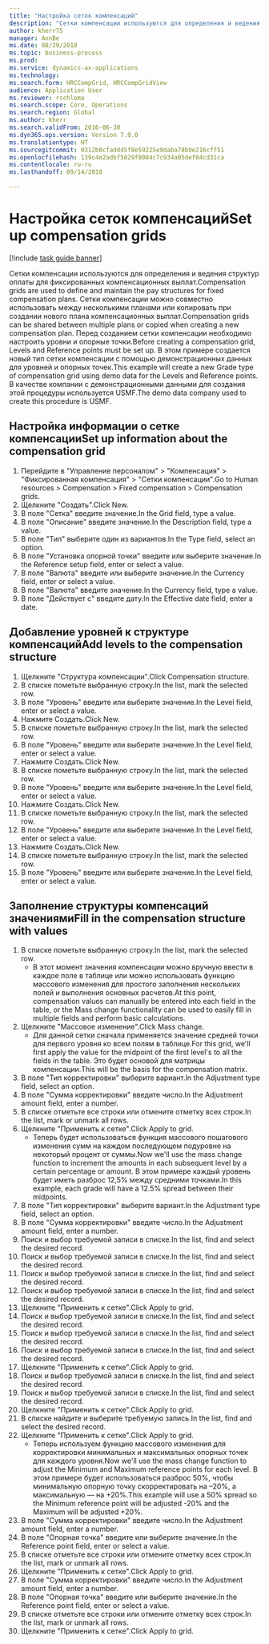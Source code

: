 ```yaml
--- 
title: "Настройка сеток компенсаций"
description: "Сетки компенсации используются для определения и ведения структур оплаты для фиксированных компенсационных выплат."
author: kherr75
manager: AnnBe
ms.date: 08/29/2018
ms.topic: business-process
ms.prod: 
ms.service: dynamics-ax-applications
ms.technology: 
ms.search.form: HRCCompGrid, HRCCompGridView
audience: Application User
ms.reviewer: rschloma
ms.search.scope: Core, Operations
ms.search.region: Global
ms.author: kherr
ms.search.validFrom: 2016-06-30
ms.dyn365.ops.version: Version 7.0.0
ms.translationtype: HT
ms.sourcegitcommit: 0312b8cfadd45f8e59225e9daba78b9e216cff51
ms.openlocfilehash: 139c4e2adbf5029f8084c7c934a05def04cd31ca
ms.contentlocale: ru-ru
ms.lasthandoff: 09/14/2018

---
```

# <a name="set-up-compensation-grids"></a><span data-ttu-id="1838c-103">Настройка сеток компенсаций</span><span class="sxs-lookup"><span data-stu-id="1838c-103">Set up compensation grids</span></span>

[!include [task guide banner](../../includes/task-guide-banner.md)]

<span data-ttu-id="1838c-104">Сетки компенсации используются для определения и ведения структур оплаты для фиксированных компенсационных выплат.</span><span class="sxs-lookup"><span data-stu-id="1838c-104">Compensation grids are used to define and maintain the pay structures for fixed compensation plans.</span></span> <span data-ttu-id="1838c-105">Сетки компенсации можно совместно использовать между несколькими планами или копировать при создании нового плана компенсационных выплат.</span><span class="sxs-lookup"><span data-stu-id="1838c-105">Compensation grids can be shared between multiple plans or copied when creating a new compensation plan.</span></span>  <span data-ttu-id="1838c-106">Перед созданием сетки компенсации необходимо настроить уровни и опорные точки.</span><span class="sxs-lookup"><span data-stu-id="1838c-106">Before creating a compensation grid, Levels and Reference points must be set up.</span></span> <span data-ttu-id="1838c-107">В этом примере создается новый тип сетки компенсации с помощью демонстрационных данных для уровней и опорных точек.</span><span class="sxs-lookup"><span data-stu-id="1838c-107">This example will create a new Grade type of compensation grid using demo data for the Levels and Reference points.</span></span> <span data-ttu-id="1838c-108">В качестве компании с демонстрационными данными для создания этой процедуры используется USMF.</span><span class="sxs-lookup"><span data-stu-id="1838c-108">The demo data company used to create this procedure is USMF.</span></span>


## <a name="set-up-information-about-the-compensation-grid"></a><span data-ttu-id="1838c-109">Настройка информации о сетке компенсации</span><span class="sxs-lookup"><span data-stu-id="1838c-109">Set up information about the compensation grid</span></span>
1. <span data-ttu-id="1838c-110">Перейдите в "Управление персоналом" > "Компенсация" > "Фиксированная компенсация" > "Сетки компенсации".</span><span class="sxs-lookup"><span data-stu-id="1838c-110">Go to Human resources > Compensation > Fixed compensation > Compensation grids.</span></span>
2. <span data-ttu-id="1838c-111">Щелкните "Создать".</span><span class="sxs-lookup"><span data-stu-id="1838c-111">Click New.</span></span>
3. <span data-ttu-id="1838c-112">В поле "Сетка" введите значение.</span><span class="sxs-lookup"><span data-stu-id="1838c-112">In the Grid field, type a value.</span></span>
4. <span data-ttu-id="1838c-113">В поле "Описание" введите значение.</span><span class="sxs-lookup"><span data-stu-id="1838c-113">In the Description field, type a value.</span></span>
5. <span data-ttu-id="1838c-114">В поле "Тип" выберите один из вариантов.</span><span class="sxs-lookup"><span data-stu-id="1838c-114">In the Type field, select an option.</span></span>
6. <span data-ttu-id="1838c-115">В поле "Установка опорной точки" введите или выберите значение.</span><span class="sxs-lookup"><span data-stu-id="1838c-115">In the Reference setup field, enter or select a value.</span></span>
7. <span data-ttu-id="1838c-116">В поле "Валюта" введите или выберите значение.</span><span class="sxs-lookup"><span data-stu-id="1838c-116">In the Currency field, enter or select a value.</span></span>
8. <span data-ttu-id="1838c-117">В поле "Валюта" введите значение.</span><span class="sxs-lookup"><span data-stu-id="1838c-117">In the Currency field, type a value.</span></span>
9. <span data-ttu-id="1838c-118">В поле "Действует с" введите дату.</span><span class="sxs-lookup"><span data-stu-id="1838c-118">In the Effective date field, enter a date.</span></span>

## <a name="add-levels-to-the-compensation-structure"></a><span data-ttu-id="1838c-119">Добавление уровней к структуре компенсаций</span><span class="sxs-lookup"><span data-stu-id="1838c-119">Add levels to the compensation structure</span></span>
1. <span data-ttu-id="1838c-120">Щелкните "Структура компенсации".</span><span class="sxs-lookup"><span data-stu-id="1838c-120">Click Compensation structure.</span></span>
2. <span data-ttu-id="1838c-121">В списке пометьте выбранную строку.</span><span class="sxs-lookup"><span data-stu-id="1838c-121">In the list, mark the selected row.</span></span>
3. <span data-ttu-id="1838c-122">В поле "Уровень" введите или выберите значение.</span><span class="sxs-lookup"><span data-stu-id="1838c-122">In the Level field, enter or select a value.</span></span>
4. <span data-ttu-id="1838c-123">Нажмите Создать.</span><span class="sxs-lookup"><span data-stu-id="1838c-123">Click New.</span></span>
5. <span data-ttu-id="1838c-124">В списке пометьте выбранную строку.</span><span class="sxs-lookup"><span data-stu-id="1838c-124">In the list, mark the selected row.</span></span>
6. <span data-ttu-id="1838c-125">В поле "Уровень" введите или выберите значение.</span><span class="sxs-lookup"><span data-stu-id="1838c-125">In the Level field, enter or select a value.</span></span>
7. <span data-ttu-id="1838c-126">Нажмите Создать.</span><span class="sxs-lookup"><span data-stu-id="1838c-126">Click New.</span></span>
8. <span data-ttu-id="1838c-127">В списке пометьте выбранную строку.</span><span class="sxs-lookup"><span data-stu-id="1838c-127">In the list, mark the selected row.</span></span>
9. <span data-ttu-id="1838c-128">В поле "Уровень" введите или выберите значение.</span><span class="sxs-lookup"><span data-stu-id="1838c-128">In the Level field, enter or select a value.</span></span>
10. <span data-ttu-id="1838c-129">Нажмите Создать.</span><span class="sxs-lookup"><span data-stu-id="1838c-129">Click New.</span></span>
11. <span data-ttu-id="1838c-130">В списке пометьте выбранную строку.</span><span class="sxs-lookup"><span data-stu-id="1838c-130">In the list, mark the selected row.</span></span>
12. <span data-ttu-id="1838c-131">В поле "Уровень" введите или выберите значение.</span><span class="sxs-lookup"><span data-stu-id="1838c-131">In the Level field, enter or select a value.</span></span>
13. <span data-ttu-id="1838c-132">Нажмите Создать.</span><span class="sxs-lookup"><span data-stu-id="1838c-132">Click New.</span></span>
14. <span data-ttu-id="1838c-133">В списке пометьте выбранную строку.</span><span class="sxs-lookup"><span data-stu-id="1838c-133">In the list, mark the selected row.</span></span>
15. <span data-ttu-id="1838c-134">В поле "Уровень" введите или выберите значение.</span><span class="sxs-lookup"><span data-stu-id="1838c-134">In the Level field, enter or select a value.</span></span>

## <a name="fill-in-the-compensation-structure-with-values"></a><span data-ttu-id="1838c-135">Заполнение структуры компенсаций значениями</span><span class="sxs-lookup"><span data-stu-id="1838c-135">Fill in the compensation structure with values</span></span>
1. <span data-ttu-id="1838c-136">В списке пометьте выбранную строку.</span><span class="sxs-lookup"><span data-stu-id="1838c-136">In the list, mark the selected row.</span></span>
    * <span data-ttu-id="1838c-137">В этот момент значения компенсации можно вручную ввести в каждое поле в таблице или можно использовать функцию массового изменения для простого заполнения нескольких полей и выполнения основных расчетов.</span><span class="sxs-lookup"><span data-stu-id="1838c-137">At this point, compensation values can manually be entered into each field in the table, or the Mass change functionality can be used to easily fill in multiple fields and perform basic calculations.</span></span>  
2. <span data-ttu-id="1838c-138">Щелкните "Массовое изменение".</span><span class="sxs-lookup"><span data-stu-id="1838c-138">Click Mass change.</span></span>
    * <span data-ttu-id="1838c-139">Для данной сетки сначала применяется значение средней точки для первого уровня ко всем полям в таблице.</span><span class="sxs-lookup"><span data-stu-id="1838c-139">For this grid, we'll first apply the value for the midpoint of the first level's to all the fields in the table.</span></span> <span data-ttu-id="1838c-140">Это будет основой для матрицы компенсации.</span><span class="sxs-lookup"><span data-stu-id="1838c-140">This will be the basis for the compensation matrix.</span></span>  
3. <span data-ttu-id="1838c-141">В поле "Тип корректировки" выберите вариант.</span><span class="sxs-lookup"><span data-stu-id="1838c-141">In the Adjustment type field, select an option.</span></span>
4. <span data-ttu-id="1838c-142">В поле "Сумма корректировки" введите число.</span><span class="sxs-lookup"><span data-stu-id="1838c-142">In the Adjustment amount field, enter a number.</span></span>
5. <span data-ttu-id="1838c-143">В списке отметьте все строки или отмените отметку всех строк.</span><span class="sxs-lookup"><span data-stu-id="1838c-143">In the list, mark or unmark all rows.</span></span>
6. <span data-ttu-id="1838c-144">Щелкните "Применить к сетке".</span><span class="sxs-lookup"><span data-stu-id="1838c-144">Click Apply to grid.</span></span>
    * <span data-ttu-id="1838c-145">Теперь будет использоваться функция массового пошагового изменения сумм на каждом последующем подуровне на некоторый процент от суммы.</span><span class="sxs-lookup"><span data-stu-id="1838c-145">Now we'll use the mass change function to increment the amounts in each subsequent level by a certain percentage or amount.</span></span> <span data-ttu-id="1838c-146">В этом примере каждый уровень будет иметь разброс 12,5% между средними точками.</span><span class="sxs-lookup"><span data-stu-id="1838c-146">In this example, each grade will have a 12.5% spread between their midpoints.</span></span>  
7. <span data-ttu-id="1838c-147">В поле "Тип корректировки" выберите вариант.</span><span class="sxs-lookup"><span data-stu-id="1838c-147">In the Adjustment type field, select an option.</span></span>
8. <span data-ttu-id="1838c-148">В поле "Сумма корректировки" введите число.</span><span class="sxs-lookup"><span data-stu-id="1838c-148">In the Adjustment amount field, enter a number.</span></span>
9. <span data-ttu-id="1838c-149">Поиск и выбор требуемой записи в списке.</span><span class="sxs-lookup"><span data-stu-id="1838c-149">In the list, find and select the desired record.</span></span>
10. <span data-ttu-id="1838c-150">Поиск и выбор требуемой записи в списке.</span><span class="sxs-lookup"><span data-stu-id="1838c-150">In the list, find and select the desired record.</span></span>
11. <span data-ttu-id="1838c-151">Поиск и выбор требуемой записи в списке.</span><span class="sxs-lookup"><span data-stu-id="1838c-151">In the list, find and select the desired record.</span></span>
12. <span data-ttu-id="1838c-152">Поиск и выбор требуемой записи в списке.</span><span class="sxs-lookup"><span data-stu-id="1838c-152">In the list, find and select the desired record.</span></span>
13. <span data-ttu-id="1838c-153">Щелкните "Применить к сетке".</span><span class="sxs-lookup"><span data-stu-id="1838c-153">Click Apply to grid.</span></span>
14. <span data-ttu-id="1838c-154">Поиск и выбор требуемой записи в списке.</span><span class="sxs-lookup"><span data-stu-id="1838c-154">In the list, find and select the desired record.</span></span>
15. <span data-ttu-id="1838c-155">Поиск и выбор требуемой записи в списке.</span><span class="sxs-lookup"><span data-stu-id="1838c-155">In the list, find and select the desired record.</span></span>
16. <span data-ttu-id="1838c-156">Поиск и выбор требуемой записи в списке.</span><span class="sxs-lookup"><span data-stu-id="1838c-156">In the list, find and select the desired record.</span></span>
17. <span data-ttu-id="1838c-157">Щелкните "Применить к сетке".</span><span class="sxs-lookup"><span data-stu-id="1838c-157">Click Apply to grid.</span></span>
18. <span data-ttu-id="1838c-158">Поиск и выбор требуемой записи в списке.</span><span class="sxs-lookup"><span data-stu-id="1838c-158">In the list, find and select the desired record.</span></span>
19. <span data-ttu-id="1838c-159">Поиск и выбор требуемой записи в списке.</span><span class="sxs-lookup"><span data-stu-id="1838c-159">In the list, find and select the desired record.</span></span>
20. <span data-ttu-id="1838c-160">Щелкните "Применить к сетке".</span><span class="sxs-lookup"><span data-stu-id="1838c-160">Click Apply to grid.</span></span>
21. <span data-ttu-id="1838c-161">В списке найдите и выберите требуемую запись.</span><span class="sxs-lookup"><span data-stu-id="1838c-161">In the list, find and select the desired record.</span></span>
22. <span data-ttu-id="1838c-162">Щелкните "Применить к сетке".</span><span class="sxs-lookup"><span data-stu-id="1838c-162">Click Apply to grid.</span></span>
    * <span data-ttu-id="1838c-163">Теперь используем функцию массового изменения для корректировки минимальных и максимальных опорных точек для каждого уровня.</span><span class="sxs-lookup"><span data-stu-id="1838c-163">Now we'll use the mass change function to adjust the Minimum and Maximum reference points for each level.</span></span> <span data-ttu-id="1838c-164">В этом примере будет использоваться разброс 50%, чтобы минимальную опорную точку скорректировать на –20%, а максимальную — на +20%.</span><span class="sxs-lookup"><span data-stu-id="1838c-164">This example will use a 50% spread so the Minimum reference point will be adjusted -20% and the Maximum will be adjusted +20%.</span></span>  
23. <span data-ttu-id="1838c-165">В поле "Сумма корректировки" введите число.</span><span class="sxs-lookup"><span data-stu-id="1838c-165">In the Adjustment amount field, enter a number.</span></span>
24. <span data-ttu-id="1838c-166">В поле "Опорная точка" введите или выберите значение.</span><span class="sxs-lookup"><span data-stu-id="1838c-166">In the Reference point field, enter or select a value.</span></span>
25. <span data-ttu-id="1838c-167">В списке отметьте все строки или отмените отметку всех строк.</span><span class="sxs-lookup"><span data-stu-id="1838c-167">In the list, mark or unmark all rows.</span></span>
26. <span data-ttu-id="1838c-168">Щелкните "Применить к сетке".</span><span class="sxs-lookup"><span data-stu-id="1838c-168">Click Apply to grid.</span></span>
27. <span data-ttu-id="1838c-169">В поле "Сумма корректировки" введите число.</span><span class="sxs-lookup"><span data-stu-id="1838c-169">In the Adjustment amount field, enter a number.</span></span>
28. <span data-ttu-id="1838c-170">В поле "Опорная точка" введите или выберите значение.</span><span class="sxs-lookup"><span data-stu-id="1838c-170">In the Reference point field, enter or select a value.</span></span>
29. <span data-ttu-id="1838c-171">В списке отметьте все строки или отмените отметку всех строк.</span><span class="sxs-lookup"><span data-stu-id="1838c-171">In the list, mark or unmark all rows.</span></span>
30. <span data-ttu-id="1838c-172">Щелкните "Применить к сетке".</span><span class="sxs-lookup"><span data-stu-id="1838c-172">Click Apply to grid.</span></span>



